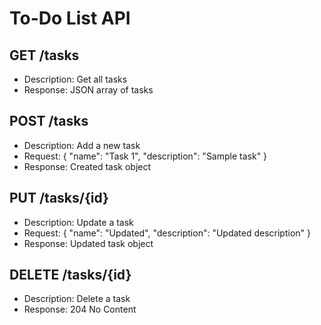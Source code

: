 # To-Do List API

## GET /tasks
- Description: Get all tasks
- Response: JSON array of tasks

## POST /tasks
- Description: Add a new task
- Request: { "name": "Task 1", "description": "Sample task" }
- Response: Created task object

## PUT /tasks/{id}
- Description: Update a task
- Request: { "name": "Updated", "description": "Updated description" }
- Response: Updated task object

## DELETE /tasks/{id}
- Description: Delete a task
- Response: 204 No Content
